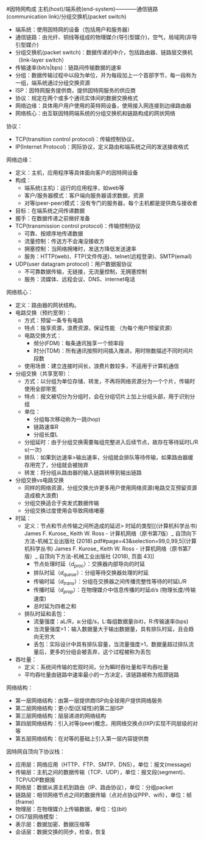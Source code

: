 #因特网构成
主机(host)/端系统(end-system)————通信链路(communication link)/分组交换机(packet switch)
- 端系统：使用因特网的设备（包括用户和服务器）
- 通信链路：由光纤、铜线等组成的物理媒介(导引型媒介)，空气，局域网(非导引型媒介)
- 分组交换机(packet switch)：数据传递的中介，包括路由器、链路层交换机（link-layer switch）
- 传输速率(bit/s|bps)：链路间传输数据的速率
- 分组：数据传输过程中以段为单位，并为每段加上一个首部字节，每一段称为一组，端系统通过分组交换资源
- ISP：因特网服务提供商，提供因特网服务的供应商
- 协议：规定在两个或多个通讯实体间的数据交换格式
- 网络边缘：具体用户用户使用的英特网设备，使用接入网连接到边缘路由器
- 网络核心：由互联因特网端系统的分组交换机和链路构成的网状网络

协议：
- TCP(transition control protocol)：传输控制协议，
- IP(Internet Protocol)：网际协议，定义路由和端系统之间的发送接收格式

网络边缘：
- 定义：主机，应用程序等具体面向客户的因特网设备
- 构成：
	- 端系统(主机)：运行的应用程序，如web等
	- 客户/服务器模式：客户端向服务器请求数据，资源
	- 对等(peer-peer)模式：没有专门的服务器，每个主机都是提供商与接收者
- 目标：在端系统之间传递数据
- 握手：在数据传递之前做好准备
- TCP(transmission control protocol)：传输控制协议
	- 可靠、按顺序地传递数据
	- 流量控制：传送方不会淹没接收方
	- 拥塞控制：当网络拥堵时，发送方降低发送速率
	- 服务：HTTP(web)、FTP(文件传送)、telnet(远程登录)、SMTP(email)
- UDP(user datagram protocol)：用户数据报协议
	- 不可靠数据传输，无链接，无流量控制，无拥塞控制
	- 服务：流媒体、远程会议、DNS、internet电话

网络核心：
- 定义：路由器的网状结构。
- 电路交换（预约宽带）：
	- 方式：预留一条专有电路
	- 特点：独享资源，浪费资源，保证性能 （为每个用户预留资源）
	- 电路交换方式：
		- 频分(FDM)：每条通讯独享一个频率段
		- 时分(TDM)：所有通讯按照时间插入推进，用时隙数描述不同时间片段数
	- 使用场景：建立连接时间长，浪费片数较多，不适用于计算机通信
- 分组交换（共享宽带）：
	- 方式：以分组为单位存储、转发，不再将网络资源分为一个个片，传输时使用全部带宽
	- 特点：报文被切分为分组时，会在分组切片上加上分组头部，用于识别分组
	- 单位：
		- 分组每次移动称为一跳(hop)
		- 链路速率R
		- 分组长度L
	- 分组延时：由于分组交换需要每组完整进入后续节点，故存在等待延时L/R s(一次)
	- 排队：如果到达速率>输出速率，分组就会排队等待传输，如果路由器缓存用完了，分组就会被抛弃
	- 转发：将分组从路由器的输入链路转移到输出链路
- 分组交换vs电路交换
	- 同样的网络资源，分组交换允许更多用户使用网络资源(电路交互预留资源造成极大浪费)
	- 分组交换适合于突发式数据传输
	- 分组交换过度使用会导致网络堵塞
- 时延：
	- 定义：节点和节点传输之间所造成的延迟> 时延的类型[[(计算机科学丛书) James F. Kurose_ Keith W. Ross - 计算机网络（原书第7版）_ 自顶向下方法-机械工业出版社 (2018).pdf#page=43&selection=99,0,99,5|(计算机科学丛书) James F. Kurose_ Keith W. Ross - 计算机网络（原书第7版）_ 自顶向下方法-机械工业出版社 (2018), 页面 43]]
		- 节点处理时延（$d_{proc}$）：交换器内部导向的时延
		- 排队时延（$d_{queue}$）：分组等待交换器处理的时延
		- 传输时延（$d_{trans}$）：分组在交换器之间传播完整性等待的时延L/R
		- 传播时延（$d_{prop}$）：在物理媒介中信息传播的时延d/s (物理长度/传输速度)
		- 总时延为四者之和
	- 排队时延和丢包：
		- 流量强度：aL/R，a:分组/s，L:每组数据量(bit)，R:传输速率(bps)
		- 当流量强度>1：输入数据量大于输出数据量，具有排队时延，且会趋向无穷大
		- 丢包：实际设计中具有排队容量，当流量强度>1，数据量超过排队流量后，更多的分组会被丢弃，这个过程被称为丢包
- 吞吐量：
	- 定义：系统间传输的宏观时间，分为瞬时吞吐量和平均吞吐量
	- 平均吞吐量由链路中速率最小的一方决定，该链路被称为瓶颈链路

网络结构：
- 第一层网络结构：由第一层提供商ISP向全球用户提供网络服务
- 第二层网络结构：更小型(区域性)的第二层ISP
- 第三层网络结构：层层递进的网络结构
- 第四层网络结构：引入对等(peer)概念，用网络交换点(IXP)实现不同层级的对等
- 第五层网络结构：在对等的基础上引入第一层内容提供商

因特网自顶向下协议栈：
- 应用层：网络应用（HTTP、FTP、SMTP、DNS），单位：报文(message)
- 传输层：主机之间的数据传输（TCP、UDP），单位：报文段(segment)、TCP/UDP数据报
- 网络层：数据从源主机到路由（IP、路由协议），单位：分组packet
- 链路层：相邻网络节点之间的数据传输（点对点协议PPP、wifi），单位：帧(frame)
- 物理层：在物理媒介上传输数据，单位：位(bit)
- OIS7层网络模型：
- 表示层：数据加密、数据压缩等
- 会话层：数据交换的同步，检查，恢复
